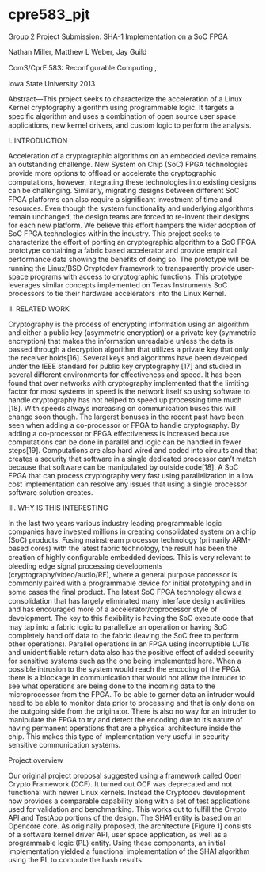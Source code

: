cpre583_pjt
===========

Group 2 Project Submission: SHA-1 Implementation on a SoC FPGA

Nathan Miller, Matthew L Weber, Jay Guild

ComS/CprE 583: Reconﬁgurable Computing ,

Iowa State University 2013

Abstract—This project seeks to characterize the acceleration of a Linux Kernel cryptography algorithm using programmable logic. It targets a speciﬁc algorithm and uses a combination of open source user space applications, new kernel drivers, and custom logic to perform the analysis.

I. INTRODUCTION

Acceleration of a cryptographic algorithms on an embedded device remains an outstanding challenge. New System on Chip (SoC) FPGA technologies provide more options to ofﬂoad or accelerate the cryptographic computations, however, integrating these technologies into existing designs can be challenging. Similarly, migrating designs between different SoC FPGA platforms can also require a signiﬁcant investment of time and resources. Even though the system functionality and underlying algorithms remain unchanged, the design teams are forced to re-invent their designs for each new platform. We believe this effort hampers the wider adoption of SoC FPGA technologies within the industry.  This project seeks to characterize the effort of porting an cryptographic algorithm to a SoC FPGA prototype containing a fabric based accelerator and provide empirical performance data showing the beneﬁts of doing so. The prototype will be running the Linux/BSD Cryptodev framework to transparently provide user-space programs with access to cryptographic functions. This prototype leverages similar concepts implemented on Texas Instruments SoC processors to tie their hardware accelerators into the Linux Kernel.

II. RELATED WORK

Cryptography is the process of encrypting information using an algorithm and either a public key (asymmetric encryption) or a private key (symmetric encryption) that makes the information unreadable unless the data is passed through a decryption algorithm that utilizes a private key that only the receiver holds[16]. Several keys and algorithms have been developed under the IEEE standard for public key cryptography [17] and studied in several different environments for effectiveness and speed. It has been found that over networks with cryptography implemented that the limiting factor for most systems in speed is the network itself so using software to handle cryptography has not helped to speed up processing time much [18]. With speeds always increasing on communication buses this will change soon though. The largerst bonuses in the recent past have been seen when adding a co-processor or FPGA to handle cryptography. By adding a co-processor or FPGA effectiveness is increased because computations can be done in parallel and logic can be handled in fewer steps[19]. Computations are also hard wired and coded into circuits and that creates a security that software in a single dedicated processor can’t match because that software can be manipulated by outside code[18]. A SoC FPGA that can process cryptography very fast using parallelization in a low cost implementation can resolve any issues that using a single processor software solution creates.

III. WHY IS THIS INTERESTING

In the last two years various industry leading programmable logic companies have invested millions in creating consolidated system on a chip (SoC) products. Fusing mainstream processor technology (primarily ARM-based cores) with the latest fabric technology, the result has been the creation of highly conﬁgurable embedded devices. This is very relevant to bleeding edge signal processing developments (cryptography/video/audio/RF), where a general purpose processor is commonly paired with a programmable device for initial prototyping and in some cases the ﬁnal product. The latest SoC FPGA technology allows a consolidation that has largely eliminated many interface design activities and has encouraged more of a accelerator/coprocessor style of development. The key to this ﬂexibility is having the SoC execute code that may tap into a fabric logic to parallelize an operation or having SoC completely hand off data to the fabric (leaving the SoC free to perform other operations).
Parallel operations in an FPGA using incorruptible LUTs and unidentifiable return data also has the positive effect of added security for sensitive systems such as the one being implemented here.  When a possible intrusion to the system would reach the encoding of the FPGA there is a blockage in communication that would not allow the intruder to see what operations are being done to the incoming data to the microprocessor from the FPGA.  To be able to garner data an intruder would need to be able to monitor data prior to processing and that is only done on the outgoing side from the originator.  There is also no way for an intruder to manipulate the FPGA to try and detect the encoding due to it’s nature of having permanent operations that are a physical architecture inside the chip.  This makes this type of implementation very useful in security sensitive communication systems.

Project overview

Our original project proposal suggested using a framework called Open Crypto Framework (OCF).  It turned out OCF was deprecated and not functional with newer Linux kernels.  Instead the Cryptodev development now provides a comparable capability along with a set of test applications used for validation and benchmarking.  This works out to fulfill the Crypto API and TestApp portions of the design.  The SHA1 entity is based on an Opencore core.
As originally proposed, the architecture [Figure 1] consists of a software kernel driver API, user space application, as well as a programmable logic (PL) entity.  Using these components, an initial implementation yielded a functional implementation of the SHA1 algorithm using the PL to compute the hash results.
